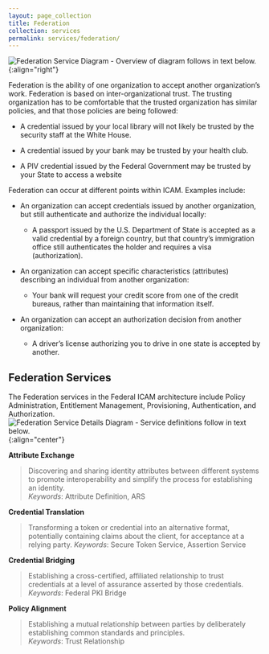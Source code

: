 ```yaml
---
layout: page_collection
title: Federation
collection: services
permalink: services/federation/
---
```

![Federation Service Diagram - Overview of diagram follows in text below.]({{site.baseurl}}/img/Federation.png){:align="right"}

Federation is the ability of one organization to accept another
organization’s work. Federation is based on inter-organizational trust.
The trusting organization has to be comfortable that the trusted
organization has similar policies, and that those policies are being
followed:

* A credential issued by your local library will not likely be trusted
by the security staff at the White House.

* A credential issued by your bank may be trusted by your health
club.

* A PIV credential issued by the Federal Government may be trusted by your State to access a website

Federation can occur at different points within ICAM. Examples include:

* An organization can accept credentials issued by another organization,
but still authenticate and authorize the individual locally:
  * A passport issued by the U.S. Department of State is accepted as a
valid credential by a foreign country, but that country’s immigration
office still authenticates the holder and requires a visa
(authorization).

* An organization can accept specific characteristics (attributes) describing
an individual from another organization:
  * Your bank will request your credit score from one of the credit
bureaus, rather than maintaining that information itself.

* An organization can accept an authorization decision from another
organization:
  * A driver’s license authorizing you to drive in one state is accepted by
another.

## Federation Services
The Federation services in the Federal ICAM architecture include Policy Administration, Entitlement Management, Provisioning, Authentication, and Authorization.
![Federation Service Details Diagram - Service definitions follow in text below.]({{site.baseurl}}/img/federation_services_detailed.png){:align="center"}

**Attribute Exchange**  

> Discovering and sharing identity attributes between different systems to promote interoperability and simplify the process for establishing an identity.  
_Keywords_: Attribute Definition, ARS  

**Credential Translation**  

> Transforming a token or credential into an alternative format, potentially containing claims about the client, for acceptance at a relying party.
_Keywords_: Secure Token Service, Assertion Service  

**Credential Bridging**  

> Establishing a cross-certified, affiliated relationship to trust credentials at a level of assurance asserted by those credentials.  
_Keywords_: Federal PKI Bridge  

**Policy Alignment**  

> Establishing a mutual relationship between parties by deliberately establishing common standards and principles.  
_Keywords_: Trust Relationship  

